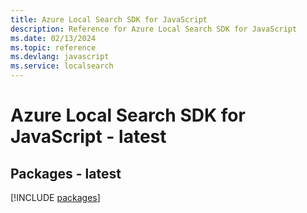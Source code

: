 ```yaml
---
title: Azure Local Search SDK for JavaScript
description: Reference for Azure Local Search SDK for JavaScript
ms.date: 02/13/2024
ms.topic: reference
ms.devlang: javascript
ms.service: localsearch
---
```

# Azure Local Search SDK for JavaScript - latest
## Packages - latest
[!INCLUDE [packages](local-search-index.md)]